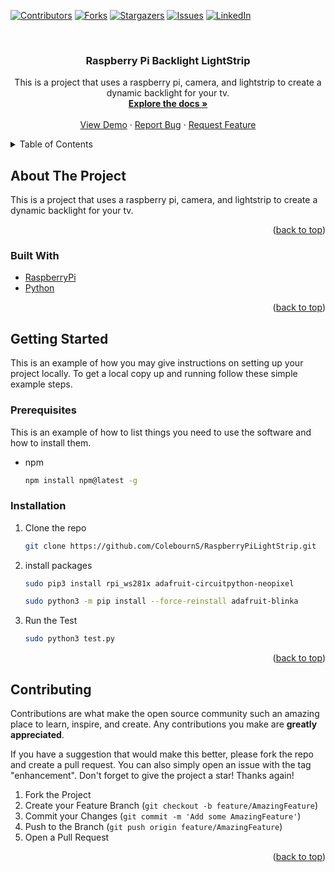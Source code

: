 <div id="top"></div>
<!--
*** Thanks for checking out the Best-README-Template. If you have a suggestion
*** that would make this better, please fork the repo and create a pull request
*** or simply open an issue with the tag "enhancement".
*** Don't forget to give the project a star!
*** Thanks again! Now go create something AMAZING! :D
-->

<!-- PROJECT SHIELDS -->
<!--
*** I'm using markdown "reference style" links for readability.
*** Reference links are enclosed in brackets [ ] instead of parentheses ( ).
*** See the bottom of this document for the declaration of the reference variables
*** for contributors-url, forks-url, etc. This is an optional, concise syntax you may use.
*** https://www.markdownguide.org/basic-syntax/#reference-style-links
-->

[![Contributors][contributors-shield]][contributors-url]
[![Forks][forks-shield]][forks-url]
[![Stargazers][stars-shield]][stars-url]
[![Issues][issues-shield]][issues-url]
[![LinkedIn][linkedin-shield]][linkedin-url]

<br />
<h3 align="center">Raspberry Pi Backlight LightStrip</h3>

  <p align="center">
   This is a project that uses a raspberry pi, camera, and lightstrip to create a dynamic backlight for your tv.
    <br />
    <a href="https://github.com/ColebournS/RaspberryPiLightStrip"><strong>Explore the docs »</strong></a>
    <br />
    <br />
    <a href="https://github.com/ColebournS/RaspberryPiLightStrip">View Demo</a>
    ·
    <a href="https://github.com/ColebournS/RaspberryPiLightStrip/issues">Report Bug</a>
    ·
    <a href="https://github.com/ColebournS/RaspberryPiLightStrip/issues">Request Feature</a>
  </p>
</div>

<!-- TABLE OF CONTENTS -->
<details>
  <summary>Table of Contents</summary>
  <ol>
    <li>
      <a href="#about-the-project">About The Project</a>
      <ul>
        <li><a href="#built-with">Built With</a></li>
      </ul>
    </li>
    <li>
      <a href="#getting-started">Getting Started</a>
      <ul>
        <li><a href="#prerequisites">Prerequisites</a></li>
        <li><a href="#installation">Installation</a></li>
      </ul>
    </li>
    <li><a href="#contributing">Contributing</a></li>
  </ol>
</details>

<!-- ABOUT THE PROJECT -->

## About The Project

This is a project that uses a raspberry pi, camera, and lightstrip to create a dynamic backlight for your tv.

<p align="right">(<a href="#top">back to top</a>)</p>

### Built With

- [RaspberryPi](https://www.raspberrypi.org/)
- [Python](https://www.python.org/)

<p align="right">(<a href="#top">back to top</a>)</p>

<!-- GETTING STARTED -->

## Getting Started

This is an example of how you may give instructions on setting up your project locally.
To get a local copy up and running follow these simple example steps.

### Prerequisites

This is an example of how to list things you need to use the software and how to install them.

- npm
  ```sh
  npm install npm@latest -g
  ```

### Installation

1. Clone the repo
   ```sh
   git clone https://github.com/ColebournS/RaspberryPiLightStrip.git
   ```
2. install packages
   ```sh
   sudo pip3 install rpi_ws281x adafruit-circuitpython-neopixel
   ```
   ```sh
   sudo python3 -m pip install --force-reinstall adafruit-blinka
   ```
3. Run the Test
   ```sh
   sudo python3 test.py
   ```

<p align="right">(<a href="#top">back to top</a>)</p>

<!-- CONTRIBUTING -->

## Contributing

Contributions are what make the open source community such an amazing place to learn, inspire, and create. Any contributions you make are **greatly appreciated**.

If you have a suggestion that would make this better, please fork the repo and create a pull request. You can also simply open an issue with the tag "enhancement".
Don't forget to give the project a star! Thanks again!

1. Fork the Project
2. Create your Feature Branch (`git checkout -b feature/AmazingFeature`)
3. Commit your Changes (`git commit -m 'Add some AmazingFeature'`)
4. Push to the Branch (`git push origin feature/AmazingFeature`)
5. Open a Pull Request

<p align="right">(<a href="#top">back to top</a>)</p>

<!-- MARKDOWN LINKS & IMAGES -->
<!-- https://www.markdownguide.org/basic-syntax/#reference-style-links -->

[contributors-shield]: https://img.shields.io/github/contributors/ColebournS/RaspberryPiLightStrip.svg?style=for-the-badge
[contributors-url]: https://github.com/ColebournS/RaspberryPiLightStrip/graphs/contributors
[forks-shield]: https://img.shields.io/github/forks/ColebournS/RaspberryPiLightStrip.svg?style=for-the-badge
[forks-url]: https://github.com/ColebournS/RaspberryPiLightStrip/network/members
[stars-shield]: https://img.shields.io/github/stars/ColebournS/RaspberryPiLightStrip.svg?style=for-the-badge
[stars-url]: https://github.com/ColebournS/RaspberryPiLightStrip/stargazers
[issues-shield]: https://img.shields.io/github/issues/ColebournS/RaspberryPiLightStrip.svg?style=for-the-badge
[issues-url]: https://github.com/ColebournS/RaspberryPiLightStrip/issues
[license-shield]: https://img.shields.io/github/license/ColebournS/RaspberryPiLightStrip.svg?style=for-the-badge
[license-url]: https://github.com/ColebournS/RaspberryPiLightStrip/blob/master/LICENSE.txt
[linkedin-shield]: https://img.shields.io/badge/-LinkedIn-black.svg?style=for-the-badge&logo=linkedin&colorB=555
[linkedin-url]: https://linkedin.com/in/sam-colebourn
[product-screenshot]: images/screenshot.png
